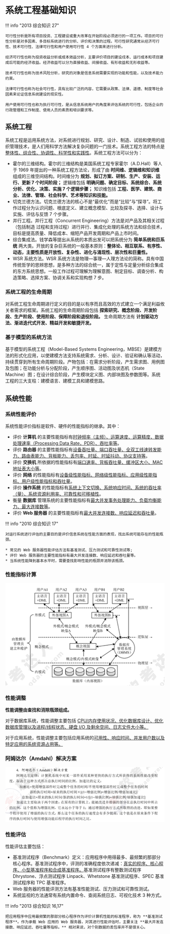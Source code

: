 # 系统工程基础知识

!!! info "2013 综合知识 27"

    可行性分析是所有项目投资、工程建设或重大改革在开始阶段必须进行的一项工作。项目的可行性分析是对多因素、多目标系统进行的分析、评价和决策的过程。可行性研究通常从经济可行性、技术可行性、法律可行性和用户使用可行性 4 个方面来进行分析。
    
    经济可行性也称为投资收益分析或成本效益分析，主要评价项目的建设戍本、运行成本和项目建成后可能的经济收益。经济收益可以分为直接收益、间接收益、有形收益和无形收益等。
    
    技术可行性也称为技术风险分析，研究的对象是信息系统需要实现的功能和性能，以及技术能力约束。
    
    法律可行性也称为社会可行性，具有比较广泛的内容，它需要从政策、法律、道德、制度等社会因素来论证信息系统建设的现实性。

    用户使用可行性也称为执行可行性，是从信息系统用户的角度来评估系统的可行性，包括企业的行政管理和工作制度、使用人员的素质和培训要求等。

## 系统工程

系统工程是运用系统方法，对系统进行规划、研究、设计、制造、试验和使用的组织管理技术，是人们用科学方法解决复杂问题的一门技术。系统工程方法的特点是<u>整体性、综合性、协调性、科学性和实践性</u>。系统工程方法可以分为：

* 霍尔的三维结构。霍尔的三维结构是美国系统工程专家霍尔（A.D.Hall）等人于 1969 年提出的一种系统工程方法论，形成了由 **时间维、逻辑维和知识维** 组成的三维空间结构。时间维分为 **规划、拟订方案、研制、生产、安装、运行、更新 7 个时间阶段；** 逻辑维包括 **明确问题、确定目标、系统综合、系统分析、优化、决策、实施 7 个逻辑步骤；** 知识维包括 **工程、医学、建筑、商业、法律、管理、社会科学、艺术等知识和技能。**
* 切克兰德方法。切克兰德方法的核心不是“最优化”而是“比较”与“探寻”。将工作过程分为认识问题、根底定义、建立概念模型、比较及探寻、选择、设计与实施、评估与反馈 7 个步骤。
* 并行工程。并行工程（Concurrent Engineering）方法是对产品及其相关过程（包括制造
过程和支持过程）进行并行、集成化处理的系统方法和综合技术，目标是提高质量、降低成本、缩短产品开发周期和产品上市时间。
* 综合集成法。钱学森等提出从系统的本质出发可以把系统分为 **简单系统和巨系统** 两大类。开放的复杂巨系统的一般基本原则：**整体论、相互联系、有序性、动态，主要性质是开放性、复杂性、进化与涌现性、层次性和巨量性。**
* WSR 系统方法。WSR 系统方法是物理—事理—人理方法论的简称。具有中国传统哲学的思辨思想，是多种方法的综合统一，属于定性与定量分析综合集成的东方系统思想。一般工作过程可理解为理解意图、制定目标、调查分析、构造策略、选择方案、协调关系和实现构想 7 步。
  
### 系统工程的生命周期

对系统工程生命周期进行定义的目的是以有序而且高效的方式建立一个满足利益攸关者需求的框架。系统工程的生命周期阶段包括 **探索研究、概念阶段、开发阶段、生产阶段、使用阶段、保障阶段和退役阶段。** 生命周期方法有 **计划驱动方法、渐进迭代式开发、精益开发和敏捷开发。**

### 基于模型的系统方法

基于模型的系统工程（Model-Based Systems Engineering，MBSE）是建模方法的形式化应用，以使建模方法支持系统需求、分析、设计、验证和确认等活动，持续贯穿到所有生命周期阶段。产物包括：在需求分析阶段，产生需求图、用例图及包图；在功能分析与分配阶段，产生顺序图、活动图及状态机（State Machine）图；在设计综合阶段，产生模块定义图、内部块图及参数图等。系统工程的三大支柱：建模语言、建模工具和建模思路。

## 系统性能

### 系统性能评价

系统性能评价指标是软件、硬件的性能指标的继承。其中：

* 评价 **计算机** 的主要性能指标有<u>时钟频率（主频）、运算速度、运算精度、数据处理速率（Processing Data Rate，PDR）、吞吐率等</u>。
* 评价 **路由器** 的主要性能指标有<u>设备吞吐量、端口吞吐量、全双工线速转发能力、路由表能力、背板能力、丢包率、时延、时延抖动、协议支持等</u>。
* 评价 **交换机** 所依据的性能指标有<u>端口速率、背板吞吐量、缓冲区大小、MAC 地址表大小等</u>。
* 评价 **网络** 的性能指标有<u>设备级性能指标、网络级性能指标、应用级性能指标、用户级性能指标和吞吐量</u>。
* 评价 **操作系统** 的性能指标有<u>系统上下文切换、系统响应时间、系统的吞吐率（量）、系统资源利用率、可靠性和可移植性</u>。
* 衡量 **数据库** 管理系统的主要性能指标有<u>最大并发事务处理能力、负载均衡能力、最大连接数等</u>。
* 评价 **Web 服务器** 的主要性能指标有<u>最大并发连接数、响应延迟和吞吐量</u>。


!!! info "2010 综合知识 17"

    对运行系统进行评估的主要目的是评价信息系统在性能方面的表现，找出系统可能存在的性能瓶颈。
    
    * 常见的 Web 服务器性能评估方法有基准测试、压力测试和可靠性测试等;
    * 评价 Web 服务器的主要性能指标有最大并发连接数、响应延迟和吞吐量等。
    * 当系统性能降到基本水平时，需要查找影响性能的瓶颈并消除该瓶颈。

### 性能指标计算

![alt text](images/image-1.png)

### 性能调整

**性能调整由查找和消除瓶颈组成。** 

对于数据库系统，性能调整主要包括 <u>CPU/内存使用状况、优化数据库设计、优化数据库管理以及进程/线程状态、硬盘 I/O 及剩余空间、日志文件大小等。</u>

对于应用系统，性能调整主要包括应用系统的<u>可用性、响应时间、并发用户数以及特定应用的系统资源占用等。</u>

### 阿姆达尔（Amdahl）解决方案

![alt text](images/image-36.png)

### 性能评估

性能评估主要包括：

* 基准测试程序（Benchmark）定义：应用程序中用得最多、最频繁的那部分核心程序。基准测试程序中，评测的准确程度依次递减：<u>真实的程序、核心程序、小型基准程序和合成基准程序。</u>基准测试程序有整数测试程序 Dhrystone、浮点测试程序 Linpack、Whetstone 基准测试程序、SPEC 基准测试程序和 TPC 基准程序。
* Web 服务器的性能评测方法有基准性能测试、压力测试和可靠性测试。
* 系统监视的方法通常有系统内置命令、查阅系统日志、可视化技术 3 种方式。

!!! info "2013 综合知识 16,17"

    把应用程序中应用最频繁的那部分核心程序作为评价计算机性能的标准程序，称为 **基准测试程序**。作为承载 Web 应用的 Web 服务器，对其进行性能评估时，主要关注 **最大并发连接数、响应延迟、吞吐量等指标。** 相对来说，对个别数据的丢包率并不是很关心。